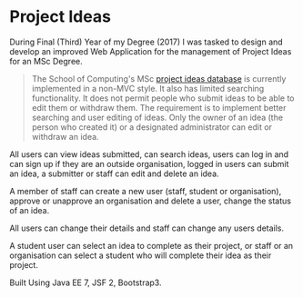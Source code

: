 # Project Ideas

During Final (Third) Year of my Degree (2017) I was tasked to design and develop an improved Web Application for the management of Project Ideas for an MSc Degree.

> The School of Computing's MSc <a href=http://www.sums.port.ac.uk/spi/ target="_blank" title="Link to Orginal Project Ideas Application">project ideas database</a> is currently implemented in a non-MVC style. It also has limited searching functionality. It does not permit people who submit ideas to be able to edit them or withdraw them.
> The requirement is to implement better searching and user editing of ideas. Only the owner of an idea (the person who created it) or a designated administrator can edit or withdraw an idea.

All users can view ideas submitted, can search ideas, users can log in and can sign up if they are an outside organisation, logged in users can submit an idea, a submitter or staff can edit and delete an idea.

A member of staff can create a new user (staff, student or organisation), approve or unapprove an organisation and delete a user, change the status of an idea.

All users can change their details and staff can change any users details.

A student user can select an idea to complete as their project, or staff or an organisation can select a student who will complete their idea as their project.

Built Using Java EE 7, JSF 2, Bootstrap3.
